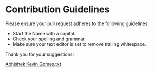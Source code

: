 # Contribution Guidelines

Please ensure your pull request adheres to the following guidelines:

- Start the Name with a capital.
- Check your spelling and grammar.
- Make sure your text editor is set to remove trailing whitespace.

Thank you for your suggestions!



[Abhishek Kevin Gomes.txt](https://github.com/keshavsingh4522/hacktoberfest2021/files/9703572/Abhishek.Kevin.Gomes.txt)
